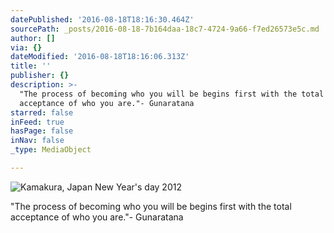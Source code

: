 ```yaml
---
datePublished: '2016-08-18T18:16:30.464Z'
sourcePath: _posts/2016-08-18-7b164daa-18c7-4724-9a66-f7ed26573e5c.md
author: []
via: {}
dateModified: '2016-08-18T18:16:06.313Z'
title: ''
publisher: {}
description: >-
  "The process of becoming who you will be begins first with the total
  acceptance of who you are."- Gunaratana
starred: false
inFeed: true
hasPage: false
inNav: false
_type: MediaObject

---
```

![Kamakura, Japan New Year's day 2012](https://the-grid-user-content.s3-us-west-2.amazonaws.com/ac6ed05d-4696-4338-b1bb-6499d5f164aa.jpg)

"The process of becoming who you will be begins first with the total acceptance of who you are."- Gunaratana
